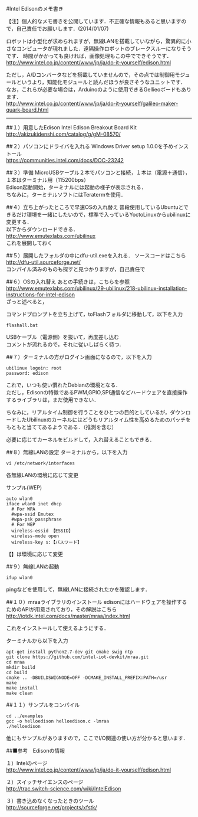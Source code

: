 ﻿#Intel Edisonのメモ書き

【注】個人的なメモ書きを公開しています．不正確な情報もあると思いますので，自己責任でお願いします．(2014/01/07)

ロボットは小型化が求められますが，無線LANを搭載していながら，驚異的に小さなコンピュータが現れました．遠隔操作ロボットのブレークスルーになりそうです．
時間がかかっても良ければ，画像処理もこの中でできそうです．  
http://www.intel.co.jp/content/www/jp/ja/do-it-yourself/edison.html

ただし，A/Dコンバータなどを搭載していませんので，その点では制御用モジュールというより，知能化モジュールと読んだほうが良さそうなユニットです．
なお，これらが必要な場合は，Arduinoのように使用できるGellieoボードもあります．  
http://www.intel.co.jp/content/www/jp/ja/do-it-yourself/galileo-maker-quark-board.html

---

##１）用意したEdison
Intel Edison Breakout Board Kit  
http://akizukidenshi.com/catalog/g/gM-08570/

##２）パソコンにドライバを入れる
Windows Driver setup 1.0.0を予めインストール  
https://communities.intel.com/docs/DOC-23242

##３）準備
MicroUSBケーブル２本でパソコンと接続，１本は（電源＋通信），１本はターミナル用（115200bps）  
Edison起動開始，ターミナルには起動の様子が表示される．  
ちなみに，ターミナルソフトにはTeratermを使用．

##４）立ち上がったところで早速OSの入れ替え
普段使用しているUbuntuとできるだけ環境を一緒にしたいので，標準で入っているYoctoLinuxからubilinuxに変更する．  
以下からダウンロードできる．  
http://www.emutexlabs.com/ubilinux  
これを展開しておく

##５）展開したフォルダの中にdfu-util.exeを入れる．
ソースコードはこちら  
http://dfu-util.sourceforge.net/  
コンパイル済みのものも探すと見つかりますが，自己責任で

##６）OSの入れ替え
あとの手続きは，こちらを参照  
http://www.emutexlabs.com/ubilinux/29-ubilinux/218-ubilinux-installation-instructions-for-intel-edison  
ざっと述べると，

コマンドプロンプトを立ち上げて，toFlashフォルダに移動して，以下を入力

    flashall.bat

USBケーブル（電源側）を抜いて，再度差し込む  
コメントが流れるので，それに従いしばらく待つ.

##７）ターミナルの方がログイン画面になるので，以下を入力

    ubilinux logoin: root  
    password: edison

これで，いつも使い慣れたDebianの環境となる．  
ただし，Edisonの特徴であるPWM,GPIO,SPI通信などハードウェアを直接操作するライブラリは，まだ使用できない．

ちなみに，リアルタイム制御を行うことをひとつの目的としているが，ダウンロードしたUbilinuxのカーネルにはどうもリアルタイム性を高めるためのパッチをもともと当ててあるようである．（推測を含む）

必要に応じてカーネルをビルドして，入れ替えることもできる．

##８）無線LANの設定
ターミナルから，以下を入力

    vi /etc/network/interfaces

各無線LANの環境に応じて変更

サンプル(WEP)

    auto wlan0  
    iface wlan0 inet dhcp
      # For WPA
      #wpa-ssid Emutex
      #wpa-psk passphrase
      # For WEP
      wireless-essid 【ESSID】
      wireless-mode open
      wireless-key s:【パスワード】

【】は環境に応じて変更

##９）無線LANの起動

    ifup wlan0

pingなどを使用して，無線LANに接続されたかを確認します．

##１０）mraaライブラリのインストール
edisonにはハードウェアを操作するためのAPIが用意されており，その解説はこちら
http://iotdk.intel.com/docs/master/mraa/index.html

これをインストールして使えるようにする．

ターミナルから以下を入力

    apt-get install python2.7-dev git cmake swig ntp
    git clone https://github.com/intel-iot-devkit/mraa.git
    cd mraa
    mkdir build
    cd build
    cmake .. -DBUILDSWIGNODE=OFF -DCMAKE_INSTALL_PREFIX:PATH=/usr
    make
    make install
    make clean

##１１）サンプルをコンパイル

    cd ../examples
    gcc -o helloedison helloedison.c -lmraa
    ./helloedison

他にもサンプルがありますので，ここでI/O関連の使い方が分かると思います．


##■参考　Edisonの情報

１）Intelのページ  
http://www.intel.co.jp/content/www/jp/ja/do-it-yourself/edison.html

２）スイッチサイエンスのページ  
http://trac.switch-science.com/wiki/IntelEdison

３）書き込めなくなったときのツール  
http://sourceforge.net/projects/xfstk/
